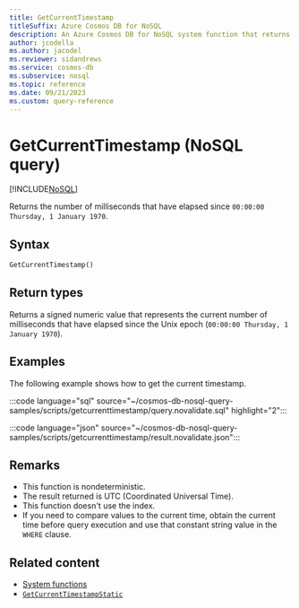 ```yaml
---
title: GetCurrentTimestamp
titleSuffix: Azure Cosmos DB for NoSQL
description: An Azure Cosmos DB for NoSQL system function that returns a timestamp value.
author: jcodella
ms.author: jacodel
ms.reviewer: sidandrews
ms.service: cosmos-db
ms.subservice: nosql
ms.topic: reference
ms.date: 09/21/2023
ms.custom: query-reference
---
```


# GetCurrentTimestamp (NoSQL query)

[!INCLUDE[NoSQL](../../includes/appliesto-nosql.md)]

Returns the number of milliseconds that have elapsed since `00:00:00 Thursday, 1 January 1970`.

## Syntax

```sql
GetCurrentTimestamp()  
```

## Return types

Returns a signed numeric value that represents the current number of milliseconds that have elapsed since the Unix epoch (`00:00:00 Thursday, 1 January 1970`).

## Examples

The following example shows how to get the current timestamp.

:::code language="sql" source="~/cosmos-db-nosql-query-samples/scripts/getcurrenttimestamp/query.novalidate.sql" highlight="2":::  

:::code language="json" source="~/cosmos-db-nosql-query-samples/scripts/getcurrenttimestamp/result.novalidate.json":::

## Remarks

- This function is nondeterministic.
- The result returned is UTC (Coordinated Universal Time).
- This function doesn't use the index.
- If you need to compare values to the current time, obtain the current time before query execution and use that constant string value in the `WHERE` clause.

## Related content

- [System functions](system-functions.yml)
- [`GetCurrentTimestampStatic`](getcurrenttimestampstatic.md)
